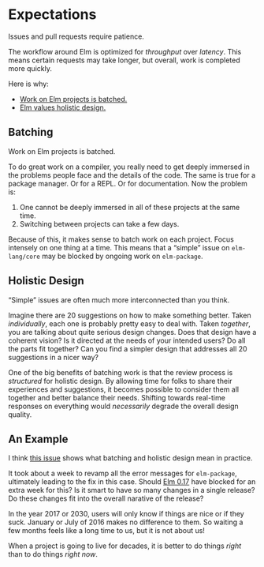 
# Expectations

Issues and pull requests require patience.

The workflow around Elm is optimized for *throughput* over *latency*. This means certain requests may take longer, but overall, work is completed more quickly.

Here is why:

  - [Work on Elm projects is batched.](#batching)
  - [Elm values holistic design.](#holistic-design)


## Batching

Work on Elm projects is batched.

To do great work on a compiler, you really need to get deeply immersed in the problems people face and the details of the code. The same is true for a package manager. Or for a REPL. Or for documentation. Now the problem is:

  1. One cannot be deeply immersed in all of these projects at the same time.
  2. Switching between projects can take a few days.

Because of this, it makes sense to batch work on each project. Focus intensely on one thing at a time. This means that a &ldquo;simple&rdquo; issue on `elm-lang/core` may be blocked by ongoing work on `elm-package`.


## Holistic Design

&ldquo;Simple&rdquo; issues are often much more interconnected than you think.

Imagine there are 20 suggestions on how to make something better. Taken *individually*, each one is probably pretty easy to deal with. Taken *together*, you are talking about quite serious design changes. Does that design have a coherent vision? Is it directed at the needs of your intended users? Do all the parts fit together? Can you find a simpler design that addresses all 20 suggestions in a nicer way?

One of the big benefits of batching work is that the review process is *structured* for holistic design. By allowing time for folks to share their experiences and suggestions, it becomes possible to consider them all together and better balance their needs. Shifting towards real-time responses on everything would *necessarily* degrade the overall design quality.


## An Example

I think [this issue](https://github.com/elm-lang/elm-package/pull/177) shows what batching and holistic design mean in practice.

It took about a week to revamp all the error messages for `elm-package`, ultimately leading to the fix in this case. Should [Elm 0.17](http://elm-lang.org/blog/farewell-to-frp) have blocked for an extra week for this? Is it smart to have so many changes in a single release? Do these changes fit into the overall narative of the release?

In the year 2017 or 2030, users will only know if things are nice or if they suck. January or July of 2016 makes no difference to them. So waiting a few months feels like a long time to us, but it is not about us!

When a project is going to live for decades, it is better to do things *right* than to do things *right now*.
